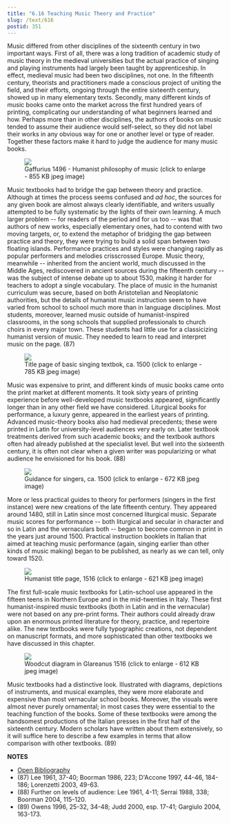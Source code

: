 ```yaml
---
title: "6.16 Teaching Music Theory and Practice"
slug: /text/616
postid: 351
---
```

Music differed from other disciplines of the sixteenth century in two important ways. First of all, there was a long tradition of academic study of music theory in the medieval universities but the actual practice of singing and playing instruments had largely been taught by apprenticeship. In effect, medieval music had been two disciplines, not one. In the fifteenth century, theorists and practitioners made a conscious project of uniting the field, and their efforts, ongoing through the entire sixteenth century, showed up in many elementary texts. Secondly, many different kinds of music books came onto the market across the first hundred years of printing, complicating our understanding of what beginners learned and how. Perhaps more than in other disciplines, the authors of books on music tended to assume their audience would self-select, so they did not label their works in any obvious way for one or another level or type of reader. Together these factors make it hard to judge the audience for many music books.


<figure class="mkdn-figure">
    <div onClick="createLightbox('/images_full//6.00_Chapter_Six/HFS_021.08.jpg','Gaffurius 1496 - Humanist philosophy of music (click to enlarge - 855 KB jpeg image)')" class="mkdn-image-link" id="lbimage">
    <img class="mkdn-image" src="/images_full//6.00_Chapter_Six/HFS_021.08.jpg" />
    <figcaption class="mkdn-figcaption">Gaffurius 1496 - Humanist philosophy of music (click to enlarge - 855 KB jpeg image)</figcaption>
    </div>
</figure>

Music textbooks had to bridge the gap between theory and practice. Although at times the process seems confused and *ad hoc*, the sources for any given book are almost always clearly identifiable, and writers usually attempted to be fully systematic by the lights of their own learning. A much larger problem -- for readers of the period and for us too -- was that authors of new works, especially elementary ones, had to contend with two moving targets, or, to extend the metaphor of bridging the gap between practice and theory, they were trying to build a solid span between two floating islands. Performance practices and styles were changing rapidly as popular performers and melodies crisscrossed Europe. Music theory, meanwhile -- inherited from the ancient world, much discussed in the Middle Ages, rediscovered in ancient sources during the fifteenth century -- was the subject of intense debate up to about 1530, making it harder for teachers to adopt a single vocabulary. The place of music in the humanist curriculum was secure, based on both Aristotelian and Neoplatonic authorities, but the details of humanist music instruction seem to have varied from school to school much more than in language disciplines. Most students, moreover, learned music outside of humanist-inspired classrooms, in the song schools that supplied professionals to church choirs in every major town. These students had little use for a classicizing humanist version of music. They needed to learn to read and interpret music on the page. (87)

<figure class="mkdn-figure">
    <div onClick="createLightbox('/images_full/6.00_Chapter_Six/Case-4A-1005,-Tractatvs-mvsices,-pg.1r.jpg')" data="/images_full/0.00_Introduction/Wing-ZP-535.D175Negrotitle.jpg" class="mkdn-image-link" id="lbimage">
    <img class="mkdn-image" src="/images_full/6.00_Chapter_Six/Case-4A-1005,-Tractatvs-mvsices,-pg.1r.jpg" />
    <figcaption class="mkdn-figcaption">Title page of basic singing textbok, ca. 1500 (click to enlarge - 785 KB jpeg image)

</figcaption>
    </div>
</figure>

Music was expensive to print, and different kinds of music books came onto the print market at different moments. It took sixty years of printing experience before well-developed music textbooks appeared, significantly longer than in any other field we have considered. Liturgical books for performance, a luxury genre, appeared in the earliest years of printing. Advanced music-theory books also had medieval precedents; these were printed in Latin for university-level audiences very early on. Later textbook treatments derived from such academic books; and the textbook authors often had already published at the specialist level. But well into the sixteenth century, it is often not clear when a given writer was popularizing or what audience he envisioned for his book. (88)

<figure class="mkdn-figure">
    <div onClick="createLightbox('/images_full/6.00_Chapter_Six/Case-4A-1005,-Tractatvs-mvsices,-pg.1v-DETAIL.jpg','Guidance for singers, ca. 1500 (click to enlarge - 672 KB jpeg image)')" class="mkdn-image-link" id="lbimage">
    <img class="mkdn-image" src="/images_full/6.00_Chapter_Six/Case-4A-1005,-Tractatvs-mvsices,-pg.1v-DETAIL.jpg" />
    <figcaption class="mkdn-figcaption">Guidance for singers, ca. 1500 (click to enlarge - 672 KB jpeg image)</figcaption>
    </div>
</figure>

More or less practical guides to theory for performers (singers in the first instance) were new creations of the late fifteenth century. They appeared around 1480, still in Latin since most concerned liturgical music. Separate music scores for performance -- both liturgical and secular in character and so in Latin and the vernaculars both -- began to become common in print in the years just around 1500. Practical instruction booklets in Italian that aimed at teaching music performance (again, singing earlier than other kinds of music making) began to be published, as nearly as we can tell, only toward 1520.

<figure class="mkdn-figure">
    <div onClick="createLightbox('/images_full/6.00_Chapter_Six/Case-4A-1006-(Vault)-Sagoge-in-mvsicen-Henrici-Glarea,-title-page.jpg','Humanist title page, 1516 (click to enlarge - 621 KB jpeg image)')" class="mkdn-image-link" id="lbimage">
    <img class="mkdn-image" src="/images_full/6.00_Chapter_Six/Case-4A-1006-(Vault)-Sagoge-in-mvsicen-Henrici-Glarea,-title-page.jpg" />
    <figcaption class="mkdn-figcaption">Humanist title page, 1516 (click to enlarge - 621 KB jpeg image)</figcaption>
    </div>
</figure>

The first full-scale music textbooks for Latin-school use appeared in the fifteen teens in Northern Europe and in the mid-twenties in Italy. These first humanist-inspired music textbooks (both in Latin and in the vernacular) were not based on any pre-print forms. Their authors could already draw upon an enormous printed literature for theory, practice, and repertoire alike. The new textbooks were fully typographic creations, not dependent on manuscript formats, and more sophisticated than other textbooks we have discussed in this chapter.

<figure class="mkdn-figure">
    <div onClick="createLightbox('/images_full/6.00_Chapter_Six/Case-4A-1006-(Vault)-Sagoge-in-mvsicen-Henrici-Glarea,-pg.10v-11r.jpg','Woodcut diagram in Glareanus 1516 (click to enlarge - 612 KB jpeg image)')" class="mkdn-image-link" id="lbimage">
    <img class="mkdn-image" src="/images_full/6.00_Chapter_Six/Case-4A-1006-(Vault)-Sagoge-in-mvsicen-Henrici-Glarea,-pg.10v-11r.jpg" />
    <figcaption class="mkdn-figcaption">Woodcut diagram in Glareanus 1516 (click to enlarge - 612 KB jpeg image)</figcaption>
    </div>
</figure>

Music textbooks had a distinctive look. Illustrated with diagrams, depictions of instruments, and musical examples, they were more elaborate and expensive than most vernacular school books. Moreover, the visuals were almost never purely ornamental; in most cases they were essential to the teaching function of the books. Some of these textbooks were among the handsomest productions of the Italian presses in the first half of the sixteenth century. Modern scholars have written about them extensively, so it will suffice here to describe a few examples in terms that allow comparison with other textbooks. (89)

**NOTES**
* [Open Bibliography](/bibliography.pdf)
* (87) Lee 1961, 37-40; Boorman 1986, 223; D'Accone 1997, 44-46, 184-186; Lorenzetti 2003, 49-63.
* (88) Further on levels of audience: Lee 1961, 4-11; Serrai 1988, 338; Boorman 2004, 115-120.
* (89) Owens 1996, 25-32, 34-48; Judd 2000, esp. 17-41; Gargiulo 2004, 163-173.
